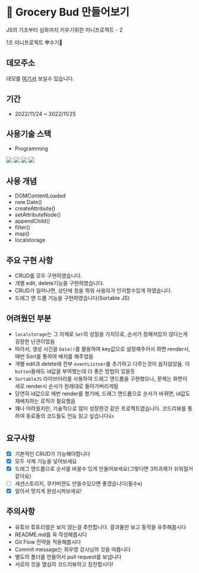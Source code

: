 # 📌 Grocery Bud 만들어보기

JS의 기초부터 심화까지 키우기위한 미니프로젝트 - 2

1조 미니프로젝트 뿌수기🦾

## 데모주소

데모를 [여기서](https://grocerybud-jyroh.netlify.app/) 보실수 있습니다.

## 기간

- 2022/11/24 ~ 2022/11/25

## 사용기술 스택

- Programming

<img src="https://img.shields.io/badge/HTML5-E34F26?style=for-the-badge&logo=HTML5&logoColor=white"> <img src="https://img.shields.io/badge/CSS-1572B6?style=for-the-badge&logo=CSS3&logoColor=white"> <img src="https://img.shields.io/badge/JAVASCRIPT-F7DF1E?style=for-the-badge&logo=JAVASCRIPT&logoColor=white"> <img src="https://img.shields.io/badge/SORTABLE.JS-E2231A?style=for-the-badge&logo=Sauce Labs&logoColor=white">


## 사용 개념

- DOMContentLoaded
- new Date()
- createAttribute()
- setAttributeNode()
- appendChild()
- filter()
- map()
- localstorage

## 주요 구현 사항

- CRUD를 모두 구현하였습니다.
- 개별 edit, delete기능을 구현하였습니다.
- CRUD가 일어나면, 상단에 창을 뛰워 사용자가 인지할수있게 하였습니다.
- 드래그 앤 드롭 기능을 구현하였습니다(Sortable JS)

## 어려웠던 부분

- `localstorage`는 그 자체로 `Set`의 성질을 가지므로, 순서가 정해져있지 않다는게 굉장한 난관이었음
- 따라서, 생성 시간을 `Date()`를 활용하여 key값으로 설정해주어서 화면 render시, 매번 Sort를 통하여 배치를 해주었음
- 개별 edit과 delete에 전부 `eventListner`를 추가하고 다루는것이 쉽지않았음. 이 `button`들에도 id값을 부여했는데 더 좋은 방법이 있을듯
- `SortableJS` 라이브러리를 사용하여 드래그 앤드롭을 구현했으나, 문제는 화면이 새로 render시 순서가 원래대로 돌아가버리게됨
- 당연히 id값으로 매번 render를 했기에, 드래그 앤드롭으로 순서가 바뀌면, id값도 재배치하는 로직이 필요했음
- 꽤나 어려웠지만, 기술적으로 많이 성장한것 같은 프로젝트였습니다. 코드리뷰를 통하여 동료들의 코드들도 언능 읽고 싶습니다👍

## 요구사항

- [x] 기본적인 CRUD가 가능해야합니다
- [x] 모두 삭제 기능을 넣어보세요
- [x] 드래그 앤드롭으로 순서를 바꿀수 있게 만들어보세요(그렇다면 3차과제가 쉬워질거같아요)
- [ ] 세션스토리지, 쿠키버젼도 만들수있으면 좋겠습니다(필수x)
- [x] 알아서 멋지게 완성시켜보세요!

## 주의사항

- 유튜브 튜토리얼은 보지 않는걸 추천합니다. 결과물만 보고 동작을 유추해봅시다
- README.md를 꼭 작성해봅시다
- Git Flow 전략을 적용해봅시다
- Commit message는 최우영 강사님의 것을 따릅니다
- 별도의 폴더를 만들어서 pull request를 보냅니다
- 서로의 것을 열심히 코드리뷰하고 칭찬합시다!

